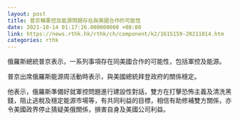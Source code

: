 ```yaml
---
layout: post
title: 普京稱軍控及能源問題存在與美國合作的可能性
date: 2021-10-14 01:17:26.000000000 +08:00
link: https://news.rthk.hk/rthk/ch/component/k2/1615159-20211014.htm
categories: rthk
---
```


俄羅斯總統普京表示，一系列事項存在同美國合作的可能性，包括軍控及能源。

普京出席俄羅斯能源周活動時表示，與美國總統拜登政府的關係穩定。

他表示，俄羅斯準備好就軍控問題進行建設性對話，雙方在打擊恐怖主義及清洗黑錢，阻止逃稅及穩定能源市場等，有共同利益的目標，相信有助修補雙方關係，亦令美國政界停止猜疑美俄關係，損害自身及美國公司利益。
